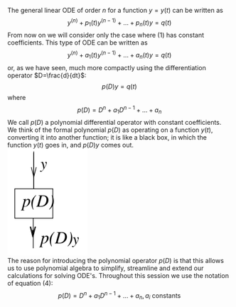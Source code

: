 The general linear ODE of order $n$ for a function $y = y(t)$ can be written as
$$y^{(n)} + p_1(t)y^{(n-1)} + \ldots + p_n(t)y = q(t)\tag{1}$$
From now on we will consider only the case where $(1)$ has constant coefficients. This type of ODE can be written as
$$y^{(n)} + a_1(t)y^{(n-1)} + \ldots + a_n(t)y = q(t)\tag{1}$$
or, as we have seen, much more compactly using the differentiation operator $D=\frac{d}{dt}$:
$$p(D)y=q(t)$$
where
$$p(D)=D^n+a_1D^{n-1}+\ldots+a_n$$
We call $p(D)$ a polynomial differential operator with constant coefficients. We think of the formal polynomial $p(D)$ as operating on a function $y(t)$, converting it into another function; it is like a black box, in which the function $y(t)$ goes in, and $p(D)y$ comes out.  
![](pic180301.png)  
The reason for introducing the polynomial operator $p(D)$ is that this allows us to use polynomial algebra to simplify, streamline and extend our calculations for solving ODE's. Throughout this session we use the notation of equation $(4)$:
$$p(D)=D^n+a_1D^{n-1}+\ldots+a_n, a_i \text{ constants}\tag{4}$$
